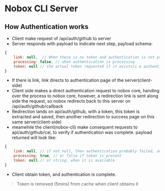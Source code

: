 # Nobox CLI Server

## How Authentication works

- Client make request of /api/auth/github to server
- Server responds with payload to indicate next step, payload schema:

```js
{
    link: null,  // When there is no token and authentication is not processing, a link to authenticate
    processing: false, // when authentication is processing
    token: null // the actual token requested if it exists(i.e authenticated)
}
```

- If there is link, link directs to authentication page of the server(client-side)
- Client side makes a direct authentication request to nobox core, handing over the process to nobox core,
    however, a redirection link is sent along side the request, so nobox redirects back to this server on /api/auth/github/callback
- Redirection lands on api/auth/github, with a token, this token is extracted and saved,
    then another redirection to success page on this same server(client-side)
- meanwhile the client(nobox-cli) make consequent requests to api/auth/github/cal, to verify if authentication was complete.
    payload returned will look like:

```js
{
    link: null, // if not null, then authentication probably failed, and client should reinitialize
    processing: true, // or false if token is present
    token: null // or string, when it is available
}
```

- Client obtain token, and authentication is complete.

> Token is removed (5mins) from cache when client obtains it
